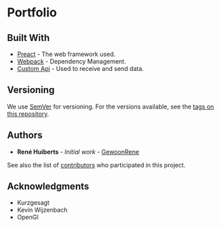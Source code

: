 # Portfolio

## Built With

* [Preact](https://preactjs.com/) - The web framework used.
* [Webpack](https://webpack.js.org/) - Dependency Management.
* [Custom Api](https://github.com/GewoonRene/api-portfolio) - Used to receive and send data.

## Versioning

We use [SemVer](http://semver.org/) for versioning. For the versions available, see the [tags on this repository](https://github.com/your/project/tags). 

## Authors

* **René Huiberts** - *Initial work* - [GewoonRene](https://github.com/GewoonRene)

See also the list of [contributors](https://github.com/your/project/contributors) who participated in this project.

## Acknowledgments

* Kurzgesagt
* Kevin Wijzenbach
* OpenGl